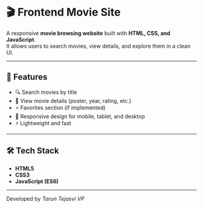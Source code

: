 # 🎬 Frontend Movie Site

A responsive **movie browsing website** built with **HTML, CSS, and JavaScript**.  
It allows users to search movies, view details, and explore them in a clean UI.  

---

## 🚀 Features
- 🔍 Search movies by title  
- 🎥 View movie details (poster, year, rating, etc.)  
- ⭐ Favorites section (if implemented)  
- 📱 Responsive design for mobile, tablet, and desktop  
- ⚡ Lightweight and fast  

---

## 🛠️ Tech Stack
- **HTML5**  
- **CSS3**  
- **JavaScript (ES6)**  

---

Developed by *Tarun Tejasvi VP*
